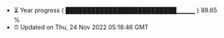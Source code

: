 - ⏳ Year progress { ██████████████████████████▁▁▁▁ } 89.65 %
- ⏰ Updated on Thu, 24 Nov 2022 05:18:46 GMT

